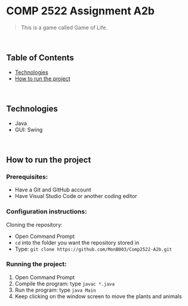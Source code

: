 # COMP 2522 Assignment A2b

> This is a game called Game of Life.

<br>

## Table of Contents
- [Technologies](#technologies)
- [How to run the project](#how-to-run-project)

<br>

## Technologies
* Java
* GUI: Swing

<br>

## <a id="how-to-run-project">How to run the project</a>
### Prerequisites:
- Have a Git and GitHub account
- Have Visual Studio Code or another coding editor

### Configuration instructions:

Cloning the repository:
- Open Command Prompt 
- `cd` into the folder you want the repository stored in
- Type: `git clone https://github.com/MonB003/Comp2522-A2b.git`


### Running the project:
1. Open Command Prompt 
2. Compile the program: type `javac *.java`
3. Run the program: type `java Main`
4. Keep clicking on the window screen to move the plants and animals